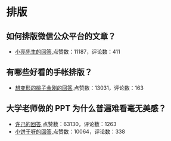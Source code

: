 #  排版 
## 如何排版微信公众平台的文章？
- [小亮先生的回答](https://www.zhihu.com/question/23640203/answer/125848884),点赞数：11187，评论数：411
## 有哪些好看的手帐排版？
- [想变形的桃子金刚的回答](https://www.zhihu.com/question/36757205/answer/92784061),点赞数：13031，评论数：163
## 大学老师做的 PPT 为什么普遍难看毫无美感？
- [许己的回答](https://www.zhihu.com/question/51235355/answer/383022540),点赞数：63130，评论数：1263
- [小饼干呀的回答](https://www.zhihu.com/question/51235355/answer/138418125),点赞数：10064，评论数：338
